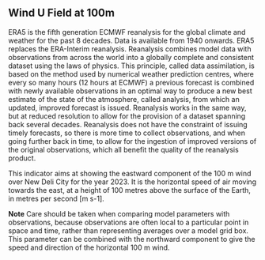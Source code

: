 ## Wind U Field at 100m  

ERA5 is the fifth generation ECMWF reanalysis for the global climate and weather for the past 8 decades. Data is available from 1940 onwards. 
ERA5 replaces the ERA-Interim reanalysis. Reanalysis combines model data with observations from across the world into a globally complete and
consistent dataset using the laws of physics. This principle, called data assimilation, is based on the method used by numerical weather prediction
centres, where every so many hours (12 hours at ECMWF) a previous forecast is combined with newly available observations in an optimal way to 
produce a new best estimate of the state of the atmosphere, called analysis, from which an updated, improved forecast is issued. Reanalysis 
works in the same way, but at reduced resolution to allow for the provision of a dataset spanning back several decades. Reanalysis does not have 
the constraint of issuing timely forecasts, so there is more time to collect observations, and when going further back in time, to allow for the 
ingestion of improved versions of the original observations, which all benefit the quality of the reanalysis product.

This indicator aims at showing the eastward component of the 100 m wind over New Deli City for the year 2023. It is the horizontal speed of air 
moving towards the east, at a height of 100 metres above the surface of the Earth, in metres per second [m s-1]. 
 
**Note**
Care should be taken when comparing model parameters with observations, because observations are often local to a particular point 
in space and time, rather than representing averages over a model grid box. This parameter can be combined with the northward 
component to give the speed and direction of the horizontal 100 m wind.

